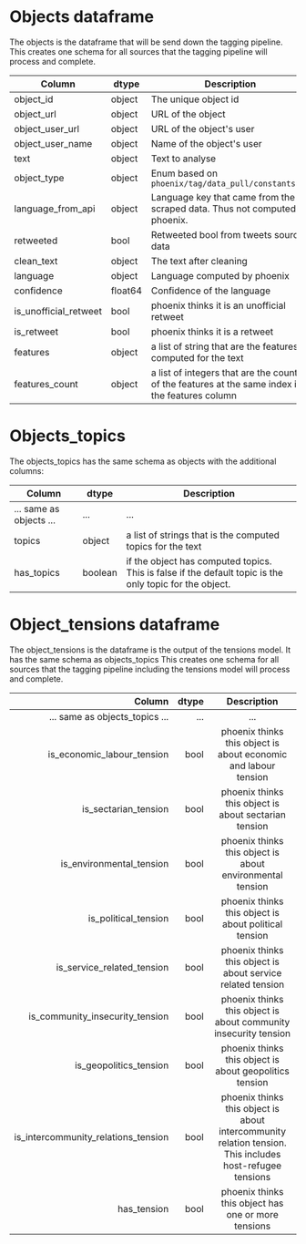 # Objects dataframe

The objects is the dataframe that will be send down the tagging pipeline.
This creates one schema for all sources that the tagging pipeline will process and complete.

| Column                | dtype   | Description |
|-----------------------|---------| ------------|
| object_id             | object  | The unique object id |
| object_url            | object  | URL of the object |
| object_user_url       | object  | URL of the object's user |
| object_user_name      | object  | Name of the object's user |
| text                  | object  | Text to analyse |
| object_type           | object  | Enum based on `phoenix/tag/data_pull/constants.py` |
| language_from_api     | object  | Language key that came from the scraped data. Thus not computed by phoenix. |
| retweeted             | bool    | Retweeted bool from tweets source data |
| clean_text            | object  | The text after cleaning |
| language              | object  | Language computed by phoenix |
| confidence            | float64 | Confidence of the language |
| is_unofficial_retweet | bool    | phoenix thinks it is an unofficial retweet |
| is_retweet            | bool    | phoenix thinks it is a retweet |
| features              | object  | a list of string that are the features computed for the text |
| features_count        | object  | a list of integers that are the counts of the features at the same index in the features column |

# Objects_topics
 The objects_topics has the same schema as objects with the additional columns:

| Column                  | dtype          | Description |
|-------------------------|----------------|-------------|
| ... same as objects ... | ... | ... |
| topics                  | object         | a list of strings that is the computed topics for the text |
| has_topics              | boolean        | if the object has computed topics. This is false if the default topic is the only topic for the object. |

# Object_tensions dataframe

The object_tensions is the dataframe is the output of the tensions model. It has the same schema as objects_topics
This creates one schema for all sources that the tagging pipeline including the tensions model will
 process and complete.

|                              Column |   dtype |                                                Description                                               |
|------------------------------------:|--------:|:--------------------------------------------------------------------------------------------------------:|
| ... same as objects_topics ... | ... | ... |
| is_economic_labour_tension          | bool    | phoenix thinks this object is about economic and labour tension                                          |
| is_sectarian_tension                | bool    | phoenix thinks this object is about sectarian tension                                                    |
| is_environmental_tension            | bool    | phoenix thinks this object is about environmental tension                                                |
| is_political_tension                | bool    | phoenix thinks this object is about political tension                                                    |
| is_service_related_tension          | bool    | phoenix thinks this object is about service related tension                                              |
| is_community_insecurity_tension     | bool    | phoenix thinks this object is about community insecurity tension                                         |
| is_geopolitics_tension              | bool    | phoenix thinks this object is about geopolitics tension                                                  |
| is_intercommunity_relations_tension | bool    | phoenix thinks this object is about intercommunity relation tension. This includes host-refugee tensions |
| has_tension                         | bool    | phoenix thinks this object has one or more tensions |

